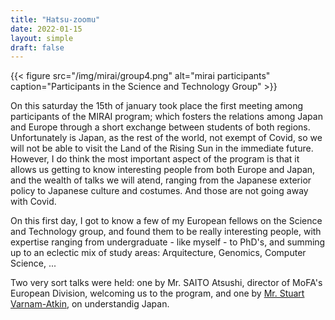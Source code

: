 ```yaml
---
title: "Hatsu-zoomu"
date: 2022-01-15
layout: simple
draft: false
---
```


{{< figure
    src="/img/mirai/group4.png"
    alt="mirai participants"
    caption="Participants in the Science and Technology Group"
    >}}

On this saturday the 15th of january took place the first meeting among
participants of the MIRAI program; which fosters the relations among
Japan and Europe through a short exchange between students of both regions.
Unfortunately is Japan, as the rest of the world, not exempt of Covid, so we
will not be able to visit the Land of the Rising Sun in the immediate future.
However, I do think the most important aspect of the program is that it allows
us getting to know interesting people from both Europe and Japan, and the wealth
of talks we will atend, ranging from the Japanese exterior policy to Japanese
culture and costumes. And those are not going away with Covid.

On this first day, I got to know a few of my European fellows on the Science and
Technology group, and found them to be really interesting people,
with expertise ranging from undergraduate - like myself - to PhD's, and summing
up to an eclectic mix of study areas: Arquitecture, Genomics, Computer
Science, ...

Two very sort talks were held: one by Mr. SAITO Atsushi, director of MoFA's
European Division, welcoming us to the program, and one by [Mr. Stuart Varnam-Atkin](https://japantoday.com/category/features/executive-impact/selling-english-the-work-of-a-skilled-chameleon), on understandig Japan.



